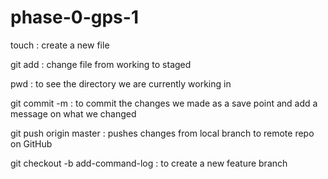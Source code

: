 # phase-0-gps-1

touch : create a new file

git add : change file from working to staged

pwd : to see the directory we are currently working in

git commit -m : to commit the changes we made as a save point and add a message on what we changed

git push origin master : pushes changes from local branch to remote repo on GitHub

git checkout -b add-command-log : to create a new feature branch